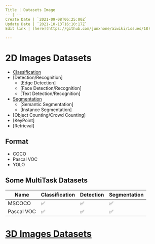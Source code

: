 ```yaml
---
Title | Datasets Image
-- | --
Create Date | `2021-09-08T06:25:00Z`
Update Date | `2021-10-13T16:10:17Z`
Edit link | [here](https://github.com/junxnone/aiwiki/issues/18)

---
```

# 2D Images Datasets

- [Classification](./Datasets_Image_Classification)
- [Detection/Recognition]
  - [Edge Detection]
  - [Face Detection/Recognition]
  - [Text Detection/Recognition]
- [Segmentation](/Datasets_Image_Segmentation)
  - [Semantic Segmentation]
  - [Instance Segmentation]
- [Object Counting/Crowd Counting]
- [KeyPoint]
- [Retrieval]

## Format
- COCO
- Pascal VOC
- YOLO


## Some MultiTask Datasets

Name | Classification | Detection | Segmentation
-- | -- | -- | --
MSCOCO | ✅ | ✅ | ✅ |
Pascal VOC |  ✅ | ✅ | ✅ |


# [3D Images Datasets](/Datasets_Image_3D)
